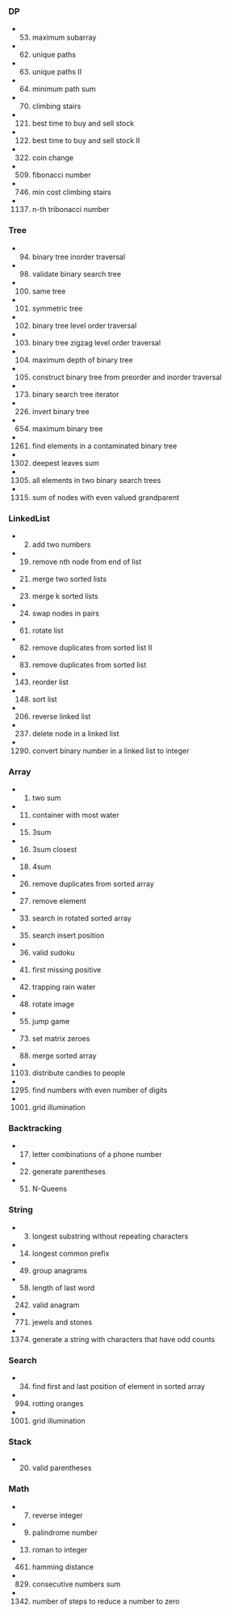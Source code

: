 
### DP
  - 0053. maximum subarray
  - 0062. unique paths
  - 0063. unique paths II
  - 0064. minimum path sum 
  - 0070. climbing stairs
  - 0121. best time to buy and sell stock 
  - 0122. best time to buy and sell stock II
  - 0322. coin change
  - 0509. fibonacci number
  - 0746. min cost climbing stairs
  - 1137. n-th tribonacci number
  
### Tree
  - 0094. binary tree inorder traversal
  - 0098. validate binary search tree
  - 0100. same tree
  - 0101. symmetric tree
  - 0102. binary tree level order traversal
  - 0103. binary tree zigzag level order traversal
  - 0104. maximum depth of binary tree
  - 0105. construct binary tree from preorder and inorder traversal
  - 0173. binary search tree iterator
  - 0226. invert binary tree
  - 0654. maximum binary tree
  - 1261. find elements in a contaminated binary tree
  - 1302. deepest leaves sum
  - 1305. all elements in two binary search trees
  - 1315. sum of nodes with even valued grandparent
  
### LinkedList
  - 0002. add two numbers
  - 0019. remove nth node from end of list
  - 0021. merge two sorted lists
  - 0023. merge k sorted lists
  - 0024. swap nodes in pairs
  - 0061. rotate list
  - 0082. remove duplicates from sorted list II
  - 0083. remove duplicates from sorted list
  - 0143. reorder list
  - 0148. sort list
  - 0206. reverse linked list
  - 0237. delete node in a linked list
  - 1290. convert binary number in a linked list to integer
  
### Array
  - 0001. two sum
  - 0011. container with most water
  - 0015. 3sum
  - 0016. 3sum closest
  - 0018. 4sum
  - 0026. remove duplicates from sorted array
  - 0027. remove element
  - 0033. search in rotated sorted array
  - 0035. search insert position
  - 0036. valid sudoku
  - 0041. first missing positive
  - 0042. trapping rain water
  - 0048. rotate image 
  - 0055. jump game
  - 0073. set matrix zeroes 
  - 0088. merge sorted array
  - 1103. distribute candies to people
  - 1295. find numbers with even number of digits 
  - 1001. grid illumination
 
### Backtracking
  - 0017. letter combinations of a phone number
  - 0022. generate parentheses 
  - 0051. N-Queens

### String
  - 0003. longest substring without repeating characters
  - 0014. longest common prefix
  - 0049. group anagrams
  - 0058. length of last word
  - 0242. valid anagram
  - 0771. jewels and stones
  - 1374. generate a string with characters that have odd counts

### Search
  - 0034. find first and last position of element in sorted array
  - 0994. rotting oranges
  - 1001. grid illumination

### Stack
  - 0020. valid parentheses

### Math
  - 0007. reverse integer
  - 0009. palindrome number 
  - 0013. roman to integer 
  - 0461. hamming distance
  - 0829. consecutive numbers sum
  - 1342. number of steps to reduce a number to zero